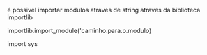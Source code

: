 é possivel importar modulos atraves de string atraves da biblioteca importlib


importlib.import_module('caminho.para.o.modulo)

import sys

